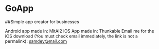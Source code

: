 # GoApp
##Simple app creator for businesses

Android app made in: MitAi2
iOS App made in: Thunkable
Email me for the iOS download (You must check email immediately, the link is not a permalink): [samdev@mail.com](mailto:samdev@mail.com)

